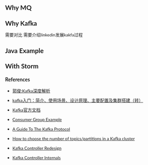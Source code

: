 <style>
body{
	font: 13px/21px "Microsoft YaHei","宋体","Myriad Pro","Lato","Helvetica Neue",Helvetica,Arial,sans-serif;
	font-weight: 400;
	line-height: 21px;
	font-size: 14px;
}
h2,h3,h4 {
	font-weight: bold;
}
h1 {
	margin-top: 20px;
}
li{
	margin-bottom: 10px;
}
</style>

## Why MQ

## Why Kafka
需要对比
需要介绍linkedin发展kakfa过程

## Java Example

## With Storm

### References
* [郭俊:Kafka深度解析](http://www.jasongj.com/2015/01/02/Kafka%E6%B7%B1%E5%BA%A6%E8%A7%A3%E6%9E%90/)
* [kafka入门：简介、使用场景、设计原理、主要配置及集群搭建（转）](http://www.cnblogs.com/likehua/p/3999538.html)
* [Kafka官方文档](http://kafka.apache.org/documentation.html)
* [Consumer Group Example](https://cwiki.apache.org/confluence/display/KAFKA/Consumer+Group+Example)
* [A Guide To The Kafka Protocol](https://cwiki.apache.org/confluence/display/KAFKA/A+Guide+To+The+Kafka+Protocol#AGuideToTheKafkaProtocol-OffsetFetchRequest)
* [How to choose the number of topics/partitions in a Kafka cluster](http://www.confluent.io/blog/how-to-choose-the-number-of-topicspartitions-in-a-kafka-cluster/)
* [Kafka Controller Redesign](https://cwiki.apache.org/confluence/display/KAFKA/Kafka+Controller+Redesign)
* [Kafka Controller Internals](https://cwiki.apache.org/confluence/display/KAFKA/Kafka+Controller+Internals)	
